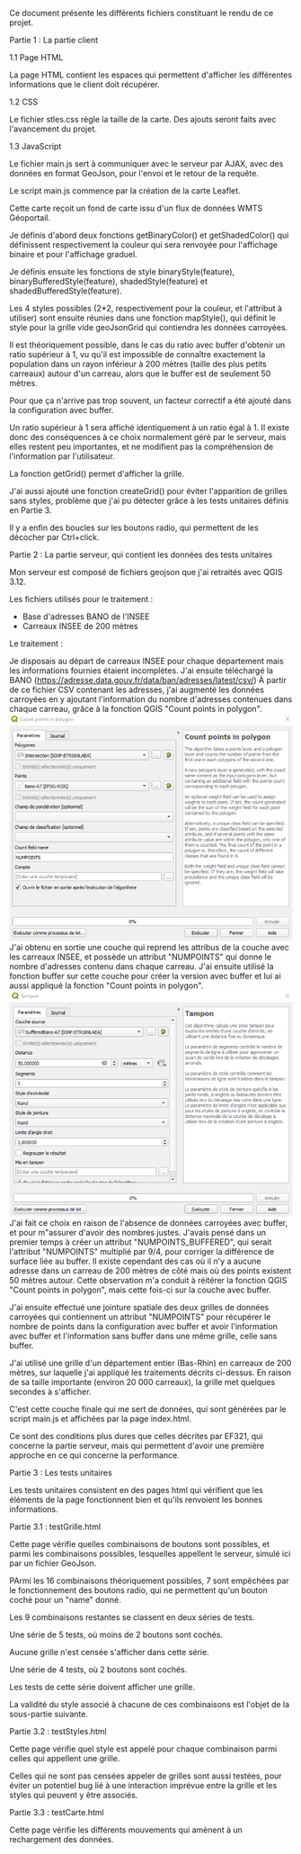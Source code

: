 Ce document présente les différents fichiers constituant le rendu de ce projet.

Partie 1 : La partie client

1.1 Page HTML

La page HTML contient les espaces qui permettent d'afficher les différentes informations que le client doit récupérer.

1.2 CSS

Le fichier stles.css règle la taille de la carte. Des ajouts seront faits avec l'avancement du projet.

1.3 JavaScript

Le fichier main.js sert à communiquer avec le serveur par AJAX, avec des données en format GeoJson, pour l'envoi et le retour de la requête.

Le script main.js commence par la création de la carte Leaflet.

Cette carte reçoit un fond de carte issu d'un flux de données WMTS Géoportail.

Je définis d'abord deux fonctions getBinaryColor() et getShadedColor() qui définissent respectivement la couleur qui sera renvoyée pour l'affichage binaire et pour l'affichage graduel.

Je définis ensuite les fonctions de style binaryStyle(feature), binaryBufferedStyle(feature), shadedStyle(feature) et shadedBufferedStyle(feature).

Les 4 styles possibles (2*2, respectivement pour la couleur, et l'attribut à utiliser) sont ensuite réunies dans une fonction mapStyle(), qui définit le style pour la grille vide geoJsonGrid qui contiendra les données carroyées.

Il est théoriquement possible, dans le cas du ratio avec buffer d'obtenir un ratio supérieur à 1, vu qu'il est impossible de connaître exactement la population dans un rayon inférieur à 200 mètres (taille des plus petits carreaux) autour d'un carreau, alors que le buffer est de seulement 50 mètres.

Pour que ça n'arrive pas trop souvent, un facteur correctif a été ajouté dans la configuration avec buffer.

Un ratio supérieur à 1 sera affiché identiquement à un ratio égal à 1.
Il existe donc des conséquences à ce choix normalement géré par le serveur, mais elles restent peu importantes, et ne modifient pas la compréhension de l'information par l'utilisateur.

La fonction getGrid() permet d'afficher la grille.

J'ai aussi ajouté une fonction createGrid() pour éviter l'apparition de grilles sans styles, problème que j'ai pu détecter grâce à les tests unitaires définis en Partie 3.

Il y a enfin des boucles sur les boutons radio, qui permettent de les décocher par Ctrl+click.

Partie 2 : La partie serveur, qui contient les données des tests unitaires

Mon serveur est composé de fichiers geojson que j'ai retraités avec QGIS 3.12.

Les fichiers utilisés pour le traitement :
- Base d'adresses BANO de l'INSEE
- Carreaux INSEE de 200 mètres

Le traitement :

Je disposais au départ de carreaux INSEE pour chaque département mais les informations fournies étaient incomplètes.
J'ai ensuite téléchargé la BANO (https://adresse.data.gouv.fr/data/ban/adresses/latest/csv/)
À partir de ce fichier CSV contenant les adresses, j'ai augmenté les données carroyées en y ajoutant l'information du nombre d'adresses contenues dans chaque carreau, grâce à la fonction QGIS "Count points in polygon".
![Image count points](Images/Compte.PNG)
J'ai obtenu en sortie une couche qui reprend les attribus de la couche avec les carreaux INSEE, et possède un attribut "NUMPOINTS" qui donne le nombre d'adresses contenu dans chaque carreau.
J'ai ensuite utilisé la fonction buffer sur cette couche pour créer la version avec buffer et lui ai aussi appliqué la fonction "Count points in polygon".
![Image count points](Images/Buffer.PNG)
J'ai fait ce choix en raison de l'absence de données carroyées avec buffer, et pour m"assurer d'avoir des nombres justes.
J'avais pensé dans un premier temps à créer un attribut "NUMPOINTS_BUFFERED", qui serait l'attribut "NUMPOINTS" multiplié par 9/4, pour corriger la différence de surface liée au buffer.
Il existe cependant des cas où il n'y a aucune adresse dans un carreau de 200 mètres de côté mais où des points existent 50 mètres autour.
Cette observation m'a conduit à réitérer la fonction QGIS "Count points in polygon", mais cette fois-ci sur la couche avec buffer.

J'ai ensuite effectué une jointure spatiale des deux grilles de données carroyées qui contiennent un attribut "NUMPOINTS" pour récupérer le nombre de points dans la configuration avec buffer et avoir l'information avec buffer et l'information sans buffer dans une même grille, celle sans buffer.

J'ai utilisé une grille d'un département entier (Bas-Rhin) en carreaux de 200 mètres, sur laquelle j'ai appliqué les traitements décrits ci-dessus. En raison de sa taille importante (environ 20 000 carreaux), la grille met quelques secondes à s'afficher.

C'est cette couche finale qui me sert de données, qui sont générées par le script main.js et affichées par la page index.html.

Ce sont des conditions plus dures que celles décrites par EF321, qui concerne la partie serveur, mais qui permettent d'avoir une première approche en ce qui concerne la performance.

Partie 3 : Les tests unitaires

Les tests unitaires consistent en des pages html qui vérifient que les éléments de la page fonctionnent bien et qu'ils renvoient les bonnes informations.

Partie 3.1 : testGrille.html

Cette page vérifie quelles combinaisons de boutons sont possibles, et parmi les combinaisons possibles, lesquelles appellent le serveur, simulé ici par un fichier GeoJson.

PArmi les 16 combinaisons théoriquement possibles, 7 sont empêchées par le fonctionnement des boutons radio, qui ne permettent qu'un bouton coché pour un "name" donné.

Les 9 combinaisons restantes se classent en deux séries de tests.

Une série de 5 tests, où moins de 2 boutons sont cochés.

Aucune grille n'est censée s'afficher dans cette série.

Une série de 4 tests, où 2 boutons sont cochés.

Les tests de cette série doivent afficher une grille.

La validité du style associé à chacune de ces combinaisons est l'objet de la sous-partie suivante.

Partie 3.2 : testStyles.html

Cette page vérifie quel style est appelé pour chaque combinaison parmi celles qui appellent une grille.

Celles qui ne sont pas censées appeler de grilles sont aussi testées, pour éviter un potentiel bug lié à une interaction imprévue entre la grille et les styles qui peuvent y être associés.

Partie 3.3 : testCarte.html

Cette page vérifie les différents mouvements qui amènent à un rechargement des données.

